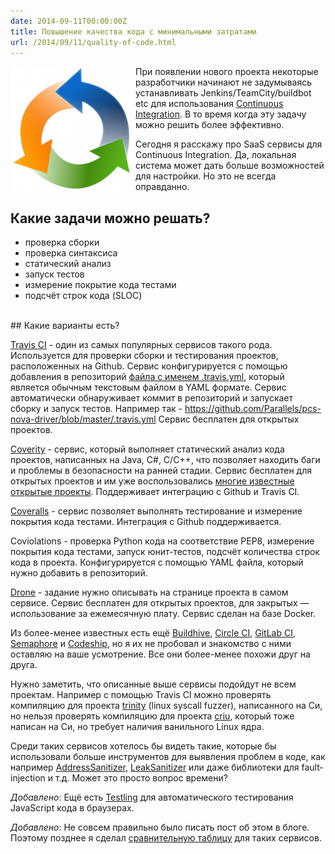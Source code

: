 ```yaml
---
date: 2014-09-11T00:00:00Z
title: Повышение качества кода с минимальными затратами
url: /2014/09/11/quality-of-code.html
---
```


<img src="/images/continuous-integration.png" alt="Continuous Integration" style="float:left">

При появлении нового проекта некоторые разработчики
начинают не задумываясь устанавливать Jenkins/TeamCity/buildbot etc
для использования [Continuous Integration](http://en.wikipedia.org/wiki/Continuous_integration).
В то время когда эту задачу можно решить более эффективно.

Сегодня я расскажу про SaaS сервисы для Continuous Integration.
Да, локальная система может дать больше возможностей
для настройки. Но это не всегда оправданно.

## Какие задачи можно решать?

- проверка сборки
- проверка синтаксиса
- статический анализ
- запуск тестов
- измерение покрытие кода тестами
- подсчёт строк кода (SLOC)

<br>
## Какие варианты есть?

[Travis CI](https://travis-ci.org) - один из самых популярных сервисов такого рода.
Используется для проверки сборки и тестирования проектов, расположенных на Github.
Сервис конфигурируется с помощью добавления в репозиторий
[файла с именем .travis.yml](http://docs.travis-ci.com/user/getting-started/),
который является обычным текстовым файлом в YAML формате.
Сервис автоматически обнаруживает коммит в репозиторий и запускает сборку и запуск тестов.
Например так - <https://github.com/Parallels/pcs-nova-driver/blob/master/.travis.yml>
Сервис бесплатен для открытых проектов.

[Coverity](http://www.coverity.com) - сервис, который выполняет
статический анализ кода проектов, написанных на Java, C#, C/C++,
что позволяет находить баги и проблемы в безопасности на ранней стадии.
Сервис бесплатен для открытых проектов и им уже воспользовались
[многие известные открытые проекты](https://scan.coverity.com/projects).
Поддерживает интеграцию с Github и Travis CI.

[Coveralls](https://coveralls.io) - сервис позволяет выполнять
тестирование и измерение покрытия кода тестами. Интеграция с Github поддерживается.

Coviolations - проверка Python кода на соответствие PEP8,
измерение покрытия кода тестами, запуск юнит-тестов, подсчёт количества строк кода в проекта.
Конфигурируется с помощью YAML файла, который нужно добавить в репозиторий.

[Drone](https://drone.io) - задание нужно описывать на странице проекта в самом сервисе.
Сервис бесплатен для открытых проектов, для закрытых — использование за ежемесячную плату.
Сервис сделан на базе Docker.

Из более-менее известных есть ещё
[Buildhive](https://buildhive.cloudbees.com), [Circle CI](https://circleci.com),
[GitLab CI](https://ci.gitlab.org), [Semaphore](https://semaphoreapp.com)
и [Codeship](https://www.codeship.io), но я их не пробовал и знакомство
с ними оставляю на ваше усмотрение. Все они более-менее похожи друг на друга.

Нужно заметить, что описанные выше сервисы подойдут не всем проектам.
Например с помощью Travis CI можно проверять компиляцию для проекта
[trinity](https://github.com/ligurio/trinity/blob/travis-ci/.travis.yml)
(linux syscall fuzzer), написанного на Си, но нельзя проверять компиляцию
для проекта [criu](https://github.com/CloudServer/criu), который тоже написан на Си,
но требует наличия ванильного Linux ядра.

Среди таких сервисов хотелось бы видеть такие, которые бы
использовали больше инструментов для выявления проблем в коде, как например
[AddressSanitizer](https://code.google.com/p/address-sanitizer/),
[LeakSanitizer](http://www.chromium.org/developers/testing/leaksanitizer)
или даже библиотеки для fault-injection и т.д. Может это просто вопрос времени?

_Добавлено_: Ещё есть [Testling](https://ci.testling.com) для автоматического
тестирования JavaScript кода в браузерах.

_Добавлено_: Не совсем правильно было писать пост об этом в блоге.
Поэтому позднее я сделал [сравнительную таблицу](https://github.com/ligurio/Continuous-Integration-services)
для таких сервисов.

